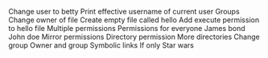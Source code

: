 Change user to betty
Print effective username of current user
Groups
Change owner  of file
Create empty file called hello
Add execute permission to hello file
Multiple permissions
Permissions for everyone
James bond
John doe
Mirror permissions
Directory permission
More directories
Change group
Owner and group
Symbolic links
If only
Star wars
